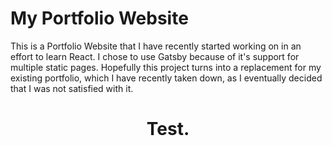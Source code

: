 # My Portfolio Website

This is a Portfolio Website that I have recently started working on in an effort to learn React. I chose to use Gatsby because of it's support for multiple static pages. Hopefully this project turns into a replacement for my existing portfolio, which I have recently taken
down, as I eventually decided that I was not satisfied with it.

<h1 style="text-align: center;">Test.</h1>